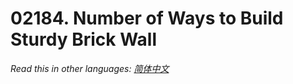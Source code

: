 # 02184. Number of Ways to Build Sturdy Brick Wall

  _Read this in other languages:_
    [_简体中文_](README.zh-CN.md)

